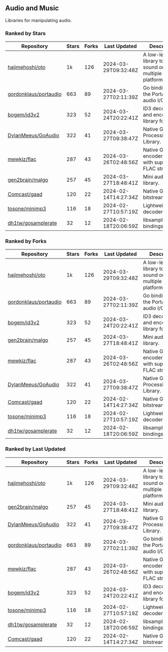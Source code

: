 ## Audio and Music

Libraries for manipulating audio.

### Ranked by Stars

| Repository | Stars | Forks | Last Updated | Description | 
|------------|-------|-------|--------------|-------------|
| [hajimehoshi/oto](https://github.com/hajimehoshi/oto) | 1k | 126 | 2024-03-29T09:32:48Z |  A low-level library to play sound on multiple platforms. |
| [gordonklaus/portaudio](https://github.com/gordonklaus/portaudio) | 663 | 89 | 2024-03-27T02:11:39Z |  Go bindings for the PortAudio audio I/O library. |
| [bogem/id3v2](https://github.com/bogem/id3v2) | 323 | 52 | 2024-03-24T20:22:41Z |  ID3 decoding and encoding library for Go. |
| [DylanMeeus/GoAudio](https://github.com/DylanMeeus/GoAudio) | 322 | 41 | 2024-03-27T09:38:47Z |  Native Go Audio Processing Library. |
| [mewkiz/flac](https://github.com/mewkiz/flac) | 287 | 43 | 2024-03-26T02:48:56Z |  Native Go FLAC encoder/decoder with support for FLAC streams. |
| [gen2brain/malgo](https://github.com/gen2brain/malgo) | 257 | 45 | 2024-03-27T18:48:41Z |  Mini audio library. |
| [Comcast/gaad](https://github.com/Comcast/gaad) | 120 | 22 | 2024-02-14T14:27:34Z |  Native Go AAC bitstream parser. |
| [tosone/minimp3](https://github.com/tosone/minimp3) | 116 | 18 | 2024-02-27T10:57:19Z |  Lightweight MP3 decoder library. |
| [dh1tw/gosamplerate](https://github.com/dh1tw/gosamplerate) | 32 | 12 | 2024-02-18T20:06:59Z |  libsamplerate bindings for go. |

### Ranked by Forks

| Repository | Stars | Forks | Last Updated | Description | 
|------------|-------|-------|--------------|-------------|
| [hajimehoshi/oto](https://github.com/hajimehoshi/oto) | 1k | 126 | 2024-03-29T09:32:48Z |  A low-level library to play sound on multiple platforms. |
| [gordonklaus/portaudio](https://github.com/gordonklaus/portaudio) | 663 | 89 | 2024-03-27T02:11:39Z |  Go bindings for the PortAudio audio I/O library. |
| [bogem/id3v2](https://github.com/bogem/id3v2) | 323 | 52 | 2024-03-24T20:22:41Z |  ID3 decoding and encoding library for Go. |
| [gen2brain/malgo](https://github.com/gen2brain/malgo) | 257 | 45 | 2024-03-27T18:48:41Z |  Mini audio library. |
| [mewkiz/flac](https://github.com/mewkiz/flac) | 287 | 43 | 2024-03-26T02:48:56Z |  Native Go FLAC encoder/decoder with support for FLAC streams. |
| [DylanMeeus/GoAudio](https://github.com/DylanMeeus/GoAudio) | 322 | 41 | 2024-03-27T09:38:47Z |  Native Go Audio Processing Library. |
| [Comcast/gaad](https://github.com/Comcast/gaad) | 120 | 22 | 2024-02-14T14:27:34Z |  Native Go AAC bitstream parser. |
| [tosone/minimp3](https://github.com/tosone/minimp3) | 116 | 18 | 2024-02-27T10:57:19Z |  Lightweight MP3 decoder library. |
| [dh1tw/gosamplerate](https://github.com/dh1tw/gosamplerate) | 32 | 12 | 2024-02-18T20:06:59Z |  libsamplerate bindings for go. |

### Ranked by Last Updated

| Repository | Stars | Forks | Last Updated | Description | 
|------------|-------|-------|--------------|-------------|
| [hajimehoshi/oto](https://github.com/hajimehoshi/oto) | 1k | 126 | 2024-03-29T09:32:48Z |  A low-level library to play sound on multiple platforms. |
| [gen2brain/malgo](https://github.com/gen2brain/malgo) | 257 | 45 | 2024-03-27T18:48:41Z |  Mini audio library. |
| [DylanMeeus/GoAudio](https://github.com/DylanMeeus/GoAudio) | 322 | 41 | 2024-03-27T09:38:47Z |  Native Go Audio Processing Library. |
| [gordonklaus/portaudio](https://github.com/gordonklaus/portaudio) | 663 | 89 | 2024-03-27T02:11:39Z |  Go bindings for the PortAudio audio I/O library. |
| [mewkiz/flac](https://github.com/mewkiz/flac) | 287 | 43 | 2024-03-26T02:48:56Z |  Native Go FLAC encoder/decoder with support for FLAC streams. |
| [bogem/id3v2](https://github.com/bogem/id3v2) | 323 | 52 | 2024-03-24T20:22:41Z |  ID3 decoding and encoding library for Go. |
| [tosone/minimp3](https://github.com/tosone/minimp3) | 116 | 18 | 2024-02-27T10:57:19Z |  Lightweight MP3 decoder library. |
| [dh1tw/gosamplerate](https://github.com/dh1tw/gosamplerate) | 32 | 12 | 2024-02-18T20:06:59Z |  libsamplerate bindings for go. |
| [Comcast/gaad](https://github.com/Comcast/gaad) | 120 | 22 | 2024-02-14T14:27:34Z |  Native Go AAC bitstream parser. |

